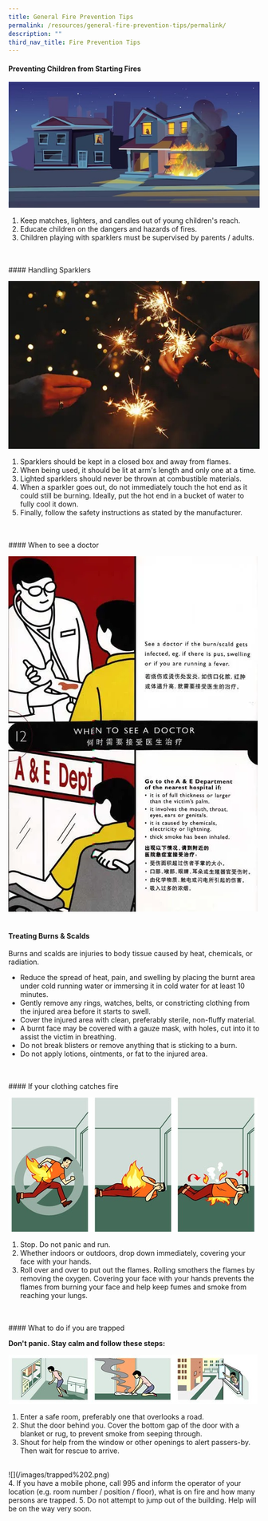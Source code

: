 ```yaml
---
title: General Fire Prevention Tips
permalink: /resources/general-fire-prevention-tips/permalink/
description: ""
third_nav_title: Fire Prevention Tips
---
```

#### Preventing Children from Starting Fires

![](/images/home%20fire.png)

1. Keep matches, lighters, and candles out of young children's reach.
2. Educate children on the dangers and hazards of fires.
3. Children playing with sparklers must be supervised by parents / adults.
<br>
<br>
#### Handling Sparklers

![](/images/sparklers.png)

1. Sparklers should be kept in a closed box and away from flames.
2. When being used, it should be lit at arm's length and only one at a time.
3. Lighted sparklers should never be thrown at combustible materials.
4. When a sparkler goes out, do not immediately touch the hot end as it could still be burning. Ideally, put the hot end in a bucket of water to fully cool it down.
5. Finally, follow the safety instructions as stated by the manufacturer.
<br>
<br>
#### When to see a doctor

![](/images/when%20to%20see%20a%20doctor.png)
<br>
<br>
#### Treating Burns &amp; Scalds

Burns and scalds are injuries to body tissue caused by heat, chemicals, or radiation.

* Reduce the spread of heat, pain, and swelling by placing the burnt area under cold running water or immersing it in cold water for at least 10 minutes.
* Gently remove any rings, watches, belts, or constricting clothing from the injured area before it starts to swell.
* Cover the injured area with clean, preferably sterile, non-fluffy material.
* A burnt face may be covered with a gauze mask, with holes, cut into it to assist the victim in breathing.
* Do not break blisters or remove anything that is sticking to a burn.
* Do not apply lotions, ointments, or fat to the injured area.
<br>
<br>
#### If your clothing catches fire

![](/images/stop%20drop%20roll.png)

1. Stop. Do not panic and run.
2. Whether indoors or outdoors, drop down immediately, covering your face with your hands.
3. Roll over and over to put out the flames.  Rolling smothers the flames by removing the oxygen. Covering your face with your hands prevents the flames from burning your face and help keep fumes and smoke from reaching your lungs.
<br>
<br>
#### What to do if you are trapped

**Don't panic. Stay calm and follow these steps:**

![](/images/trapped%201.png)

1. Enter a safe room, preferably one that overlooks a road.
2. Shut the door behind you. Cover the bottom gap of the door with a blanket or rug, to prevent smoke from seeping through.
3. Shout for help from the window or other openings to alert passers-by. Then wait for rescue to arrive.
<br>
![](/images/trapped%202.png)
<br>
4. If you have a mobile phone, call 995 and inform the operator of your location (e.g. room number / position / floor), what is on fire and how many persons are trapped.
5. Do not attempt to jump out of the building. Help will be on the way very soon.